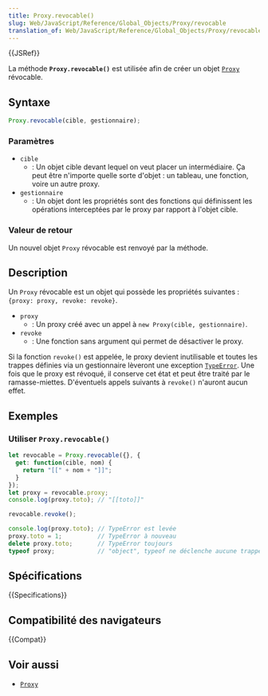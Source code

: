 ```yaml
---
title: Proxy.revocable()
slug: Web/JavaScript/Reference/Global_Objects/Proxy/revocable
translation_of: Web/JavaScript/Reference/Global_Objects/Proxy/revocable
---
```


{{JSRef}}

La méthode **`Proxy.revocable()`** est utilisée afin de créer un objet [`Proxy`](/fr/docs/Web/JavaScript/Reference/Global_Objects/Proxy) révocable.

## Syntaxe

```js
Proxy.revocable(cible, gestionnaire);
```

### Paramètres

- `cible`
  - : Un objet cible devant lequel on veut placer un intermédiaire. Ça peut être n'importe quelle sorte d'objet&nbsp;: un tableau, une fonction, voire un autre proxy.
- `gestionnaire`
  - : Un objet dont les propriétés sont des fonctions qui définissent les opérations interceptées par le proxy par rapport à l'objet cible.

### Valeur de retour

Un nouvel objet `Proxy` révocable est renvoyé par la méthode.

## Description

Un `Proxy` révocable est un objet qui possède les propriétés suivantes&nbsp;: `{proxy: proxy, revoke: revoke}`.

- `proxy`
  - : Un proxy créé avec un appel à `new Proxy(cible, gestionnaire)`.
- `revoke`
  - : Une fonction sans argument qui permet de désactiver le proxy.

Si la fonction `revoke()` est appelée, le proxy devient inutilisable et toutes les trappes définies via un gestionnaire lèveront une exception [`TypeError`](/fr/docs/Web/JavaScript/Reference/Global_Objects/TypeError). Une fois que le proxy est révoqué, il conserve cet état et peut être traité par le ramasse-miettes. D'éventuels appels suivants à `revoke()` n'auront aucun effet.

## Exemples

### Utiliser `Proxy.revocable()`

```js
let revocable = Proxy.revocable({}, {
  get: function(cible, nom) {
    return "[[" + nom + "]]";
  }
});
let proxy = revocable.proxy;
console.log(proxy.toto); // "[[toto]]"

revocable.revoke();

console.log(proxy.toto); // TypeError est levée
proxy.toto = 1;          // TypeError à nouveau
delete proxy.toto;       // TypeError toujours
typeof proxy;            // "object", typeof ne déclenche aucune trappe
```

## Spécifications

{{Specifications}}

## Compatibilité des navigateurs

{{Compat}}

## Voir aussi

- [`Proxy`](/fr/docs/Web/JavaScript/Reference/Global_Objects/Proxy)
